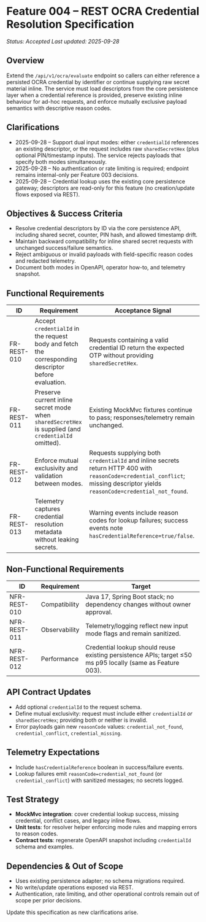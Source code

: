 # Feature 004 – REST OCRA Credential Resolution Specification

_Status: Accepted_
_Last updated: 2025-09-28_

## Overview
Extend the `/api/v1/ocra/evaluate` endpoint so callers can either reference a persisted OCRA credential by identifier or continue supplying raw secret material inline. The service must load descriptors from the core persistence layer when a credential reference is provided, preserve existing inline behaviour for ad-hoc requests, and enforce mutually exclusive payload semantics with descriptive reason codes.

## Clarifications
- 2025-09-28 – Support dual input modes: either `credentialId` references an existing descriptor, or the request includes raw `sharedSecretHex` (plus optional PIN/timestamp inputs). The service rejects payloads that specify both modes simultaneously.
- 2025-09-28 – No authentication or rate limiting is required; endpoint remains internal-only per Feature 003 decisions.
- 2025-09-28 – Credential lookup uses the existing core persistence gateway; descriptors are read-only for this feature (no creation/update flows exposed via REST).

## Objectives & Success Criteria
- Resolve credential descriptors by ID via the core persistence API, including shared secret, counter, PIN hash, and allowed timestamp drift.
- Maintain backward compatibility for inline shared secret requests with unchanged success/failure semantics.
- Reject ambiguous or invalid payloads with field-specific reason codes and redacted telemetry.
- Document both modes in OpenAPI, operator how-to, and telemetry snapshot.

## Functional Requirements
| ID | Requirement | Acceptance Signal |
|----|-------------|-------------------|
| FR-REST-010 | Accept `credentialId` in the request body and fetch the corresponding descriptor before evaluation. | Requests containing a valid credential ID return the expected OTP without providing `sharedSecretHex`. |
| FR-REST-011 | Preserve current inline secret mode when `sharedSecretHex` is supplied (and `credentialId` omitted). | Existing MockMvc fixtures continue to pass; responses/telemetry remain unchanged. |
| FR-REST-012 | Enforce mutual exclusivity and validation between modes. | Requests supplying both `credentialId` and inline secrets return HTTP 400 with `reasonCode=credential_conflict`; missing descriptor yields `reasonCode=credential_not_found`. |
| FR-REST-013 | Telemetry captures credential resolution metadata without leaking secrets. | Warning events include reason codes for lookup failures; success events note `hasCredentialReference=true/false`. |

## Non-Functional Requirements
| ID | Requirement | Target |
|----|-------------|--------|
| NFR-REST-010 | Compatibility | Java 17, Spring Boot stack; no dependency changes without owner approval. |
| NFR-REST-011 | Observability | Telemetry/logging reflect new input mode flags and remain sanitized. |
| NFR-REST-012 | Performance | Credential lookup should reuse existing persistence APIs; target ≤50 ms p95 locally (same as Feature 003). |

## API Contract Updates
- Add optional `credentialId` to the request schema.
- Define mutual exclusivity: request must include either `credentialId` _or_ `sharedSecretHex`; providing both or neither is invalid.
- Error payloads gain new `reasonCode` values: `credential_not_found`, `credential_conflict`, `credential_missing`.

## Telemetry Expectations
- Include `hasCredentialReference` boolean in success/failure events.
- Lookup failures emit `reasonCode=credential_not_found` (or `credential_conflict`) with sanitized messages; no secrets logged.

## Test Strategy
- **MockMvc integration**: cover credential lookup success, missing credential, conflict cases, and legacy inline flows.
- **Unit tests**: for resolver helper enforcing mode rules and mapping errors to reason codes.
- **Contract tests**: regenerate OpenAPI snapshot including `credentialId` schema and examples.

## Dependencies & Out of Scope
- Uses existing persistence adapter; no schema migrations required.
- No write/update operations exposed via REST.
- Authentication, rate limiting, and other operational controls remain out of scope per prior decisions.

Update this specification as new clarifications arise.
